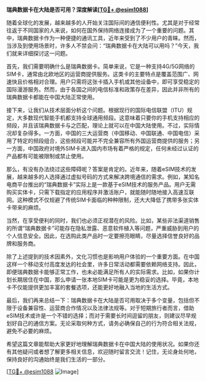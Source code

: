 **瑞典数据卡在大陆是否可用？深度解读[[TG💪+ @esim1088](https://t.me/s/esim1088)]**

随着全球化的发展，越来越多的人开始关注国际间的通信便利性。尤其是对于经常往返于不同国家的人来说，如何在国外保持网络连接成为了一个重要的问题。其中，瑞典数据卡作为一种便捷的通讯工具，近年来受到了不少用户的青睐。然而，当涉及到使用场景时，许多人不禁会问：“瑞典数据卡在大陆可以用吗？”今天，我们就来详细探讨这一问题。

首先，我们需要明确什么是瑞典数据卡。简单来说，它是一种支持4G/5G网络的SIM卡，通常由北欧地区的运营商提供服务。这类卡的主要特点是覆盖范围广、网速快且价格相对合理。用户只需将这张卡插入手机或其他设备中，即可享受稳定的国际漫游服务。然而，由于各国之间的电信标准和政策存在差异，因此并非所有的瑞典数据卡都能在中国大陆正常使用。

接下来，让我们从技术层面分析这个问题。根据现行的国际电信联盟（ITU）规定，大多数现代智能手机都支持全球通用频段。这意味着只要你的手机支持相应的频段，并且该瑞典数据卡与之匹配，理论上就可以在中国大陆使用。不过，实际情况却复杂得多。一方面，中国的三大运营商（中国移动、中国联通、中国电信）采用了特定的频段组合，这些频段可能并不完全兼容所有外国运营商提供的服务；另一方面，中国政府对境外SIM卡进入国内市场有着严格的规定，任何未经过认证的产品都有可能被限制或禁止使用。

那么，有没有办法绕过这些障碍呢？答案是肯定的。近年来，随着eSIM技术的发展，越来越多的人选择通过虚拟号码的方式来解决跨境通信的需求。例如，某知名电商平台推出的“瑞典数据卡”实际上是一款基于eSIM技术的服务产品。用户无需购买实体卡，只需下载指定的应用程序并激活账户，就能随时随地接入高速互联网。这种模式不仅规避了传统SIM卡面临的种种限制，还大大降低了携带多张实体卡带来的麻烦。

当然，在享受便利的同时，我们也必须正视潜在的风险。比如，某些非法渠道销售的所谓“瑞典数据卡”可能存在隐私泄露、恶意软件植入等问题，严重威胁到用户的个人信息安全。因此，在选购此类产品时一定要擦亮眼睛，尽量选择信誉良好的品牌和服务商。

除了上述提到的技术因素外，文化习惯也是影响用户体验的一个重要方面。在中国这样一个移动支付高度发达的社会里，许多日常活动都需要依赖网络支持。因此，即便瑞典数据卡能够正常工作，也未必能满足所有人的实际需求。比如，如果你计划长期居住在中国，那么申请一张本地SIM卡可能是更为稳妥的选择。毕竟，本地卡不仅能提供更加丰富的套餐选项，还能更好地融入当地的生活方式。

最后，我们再来总结一下：瑞典数据卡在大陆是否可用取决于多个变量，包括但不限于设备兼容性、运营商合作情况以及法律法规等。对于短期旅行者而言，借助eSIM技术或许是一个不错的选择；而对于需要长时间逗留的朋友，则建议尽早规划好自己的通信方案。无论采取何种方式，请务必确保自己的行为符合相关法规，避免不必要的麻烦。

希望这篇文章能帮助大家更好地理解瑞典数据卡在中国大陆的使用状况。如果你还有其他疑问或者想了解更多相关信息，欢迎随时留言交流！记住，无论身处何地，保持良好的沟通始终是我们生活的一部分。

[[TG💪+ @esim1088](https://t.me/s/esim1088) ![Image](https://i.postimg.cc/4NQfJmqS/Snipaste-2025-05-13-00-14-12.png)]